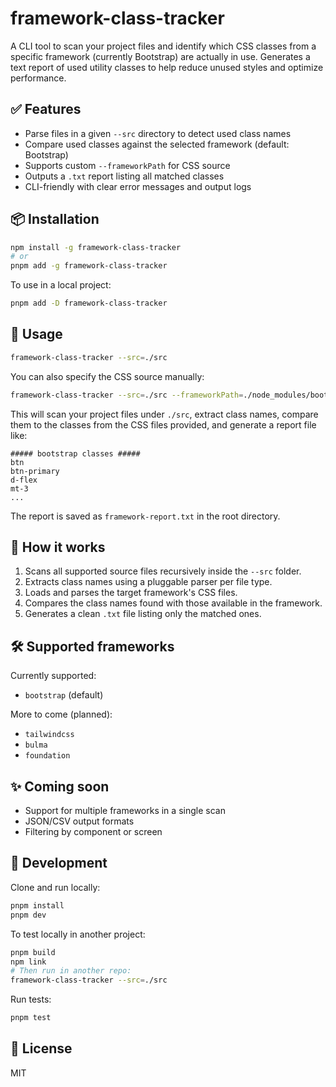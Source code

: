 # framework-class-tracker

A CLI tool to scan your project files and identify which CSS classes from a specific framework (currently Bootstrap) are actually in use. Generates a text report of used utility classes to help reduce unused styles and optimize performance.

## ✅ Features

- Parse files in a given `--src` directory to detect used class names
- Compare used classes against the selected framework (default: Bootstrap)
- Supports custom `--frameworkPath` for CSS source
- Outputs a `.txt` report listing all matched classes
- CLI-friendly with clear error messages and output logs

## 📦 Installation

```bash
npm install -g framework-class-tracker
# or
pnpm add -g framework-class-tracker
```

To use in a local project:

```bash
pnpm add -D framework-class-tracker
```

## 🚀 Usage

```bash
framework-class-tracker --src=./src
```

You can also specify the CSS source manually:

```bash
framework-class-tracker --src=./src --frameworkPath=./node_modules/bootstrap/dist/css
```

This will scan your project files under `./src`, extract class names, compare them to the classes from the CSS files provided, and generate a report file like:

```
##### bootstrap classes #####
btn
btn-primary
d-flex
mt-3
...
```

The report is saved as `framework-report.txt` in the root directory.

## 🧠 How it works

1. Scans all supported source files recursively inside the `--src` folder.
2. Extracts class names using a pluggable parser per file type.
3. Loads and parses the target framework's CSS files.
4. Compares the class names found with those available in the framework.
5. Generates a clean `.txt` file listing only the matched ones.

## 🛠 Supported frameworks

Currently supported:

- `bootstrap` (default)

More to come (planned):

- `tailwindcss`
- `bulma`
- `foundation`

## ✨ Coming soon

- Support for multiple frameworks in a single scan
- JSON/CSV output formats
- Filtering by component or screen

## 🧪 Development

Clone and run locally:

```bash
pnpm install
pnpm dev
```

To test locally in another project:

```bash
pnpm build
npm link
# Then run in another repo:
framework-class-tracker --src=./src
```

Run tests:

```bash
pnpm test
```

## 📄 License

MIT
